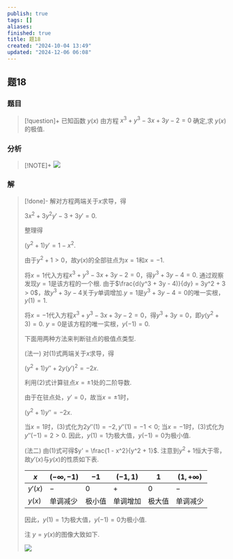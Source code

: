 ```yaml
---
publish: true
tags: []
aliases: 
finished: true
title: 题18
created: "2024-10-04 13:49"
updated: "2024-12-06 06:08"
---
```

## 题18
### 题目
> [!question]+
> 已知函数 $y\left( x\right)$ 由方程 ${x}^{3} + {y}^{3} - {3x} + {3y} - 2 = 0$ 确定,求 $y\left( x\right)$ 的极值.
### 分析
> [!NOTE]+
> ![](https://img.hwenyi.live/202412061401261.webp)
### 解
> [!done]-
> 解对方程两端关于$x$求导，得
> 
> $3x^2 + 3y^2y' - 3 + 3y' = 0.$
> 
> 整理得
> 
> $(y^2 + 1)y' = 1 - x^2. \tag{1}$
> 
> 由于$y^2 + 1 > 0$，故$y(x)$的全部驻点为$x = 1$和$x = -1$.
> 
> 将$x = 1$代入方程$x^3 + y^3 - 3x + 3y - 2 = 0$，得$y^3 + 3y - 4 = 0$. 通过观察发现$y = 1$是该方程的一个根. 由于$\frac{d(y^3 + 3y - 4)}{dy} = 3y^2 + 3 > 0$，故$y^3 + 3y - 4$关于$y$单调增加.$y = 1$是$y^3 + 3y - 4 = 0$的唯一实根，$y(1) = 1$.
> 
> 将$x = -1$代入方程$x^3 + y^3 - 3x + 3y - 2 = 0$，得$y^3 + 3y = 0$，即$y(y^2 + 3) = 0$. $y = 0$是该方程的唯一实根，$y(-1) = 0$.
> 
> 下面用两种方法来判断驻点的极值点类型.
> 
> (法一) 对(1)式两端关于$x$求导，得
> 
> $(y^2 + 1)y'' + 2y(y')^2 = -2x. \tag{2}$
> 
> 利用(2)式计算驻点$x = \pm 1$处的二阶导数.
> 
> 由于在驻点处，$y' = 0$，故当$x = \pm 1$时，
> 
> $(y^2 + 1)y'' = -2x. \tag{3}$
> 
> 当$x = 1$时，(3)式化为$2y''(1) = -2, y''(1) = -1 < 0$; 当$x = -1$时，(3)式化为$y''(-1) = 2 > 0$. 因此，$y(1) = 1$为极大值，$y(-1) = 0$为极小值.
> 
> (法二) 由(1)式可得$y' = \frac{1 - x^2}{y^2 + 1}$. 注意到$y^2 + 1$恒大于零，故$y'(x)$与$y(x)$的性质如下表.
> 
> | $x$             | $(-\infty, -1)$ | $-1$     | $(-1, 1)$ | $1$     | $(1, +\infty)$ |
> |-----------------|-----------------|----------|-------------|----------|-----------------|
> | $y'(x)$          | $-$             | $0$       | $+$         | $0$       | $-$             |
> | $y(x)$           | 单调减少         | 极小值   | 单调增加     | 极大值   | 单调减少         |
> 
> 因此，$y(1) = 1$为极大值，$y(-1) = 0$为极小值.
> 
> 注 $y = y(x)$的图像大致如下.
> 
> ![](https://img.hwenyi.live/202409302017959.webp)